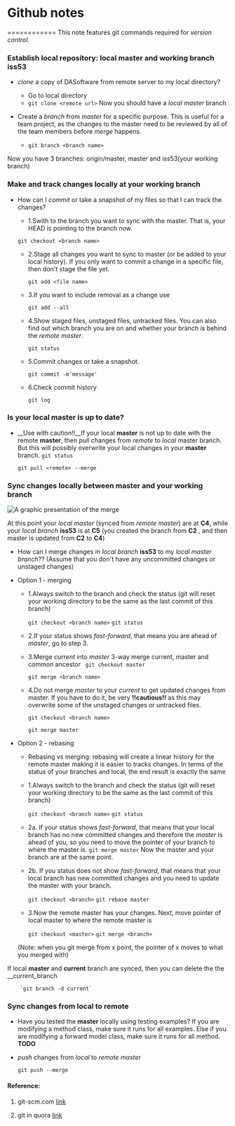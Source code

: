 # Github notes
============
This note features git commands required for *version control*. 

### Establish local repository: local __master__ and working branch __iss53__
- *clone* a copy of DASoftware from remote server to my local directory?
	- Go to local directory
	- `git clone <remote url>`
Now you should have a *local master* branch

- Create a *branch* from *master* for a specific purpose. This is useful for a team project, as the changes to the master need to be reviewed by all of the team members before *merge* happens.

	- `git branch <branch name>`

Now you have 3 branches: origin/master, master and iss53(your working branch)

### Make and track changes locally at your working branch
- How can I *commit* or take a snapshot of my files so that I can track the changes?
	- 1.Swith to the branch you want to sync with the master. That is, your HEAD is pointing to the branch now.

	`git checkout <branch name>`

	- 2.Stage all changes you want to sync to master (or be added to your local history). If you only want to commit a change in a specific file, then don't stage the file yet.

		`git add <file name>`

	- 3.If you want to include removal as a change use

		`git add --all`	

	- 4.Show staged files, unstaged files, untracked files. You can also find out which branch you are on and whether your branch is behind the *remote master*.

		` git status `

	- 5.Commit changes or take a snapshot. 

		`git commit -m'message'`

	- 6.Check commit history

		`git log`

### Is your local __master__ is up to date?
- __Use with caution!!__If your local __master__ is not up to date with the remote __master__, then *pull* changes from *remote* to *local* master branch. But this will possibly overwrite your local changes in your __master__ branch. 
	` git status `

	` git pull <remote> --merge `

### Sync changes locally between __master__ and your working branch

![A graphic presentation of the merge](http://git-scm.com/book/en/v2/book/03-git-branching/images/basic-merging-1.png)

At this point your *local master* (synced from *remote master*) are at __C4__, while your *local branch* __iss53__ is at __C5__ (you created the branch from __C2__ , and then master is updated from __C2__ to __C4__)

- How can I merge changes in *local branch* __iss53__ to my *local master branch*?? (Assume that you don't have any uncommitted changes or unstaged changes)

- Option 1 - merging

	- 1.Always switch to the branch and check the status (git will reset your working directory to be the same as the last commit of this branch)

		`git checkout <branch name>`
		`git status`

	- 2.If your status shows *fast-forward*, that means you are ahead of *master*, go to step 3.

	- 3.Merge *current* into *master* 3-way merge current, master and common ancestor
		` git checkout master`

		` git merge <branch name> `

	- 4.Do not merge *master* to your *current* to get updated changes from master. If you have to do it, be very __!!cautious!!__ as this may overwrite some of the unstaged changes or untracked files.

		`git checkout <branch name>`

		`git merge master`
		
- Option 2 - rebasing
	- Rebasing vs merging: rebasing will create a linear history for the remote master making it is easier to tracks changes. In terms of the status of your branches and local, the end result is exactly the same
	
	- 1.Always switch to the branch and check the status (git will reset your working directory to be the same as the last commit of this branch)

		`git checkout <branch name>`
		`git status`
	
	- 2a. If your status shows *fast-forward*, that means that your local branch has no new committed changes and therefore the *master* is ahead of you, so you need to move the pointer of your branch to where the master is.
		`git merge master`
	Now the master and your branch are at the same point.
	
	- 2b. If you status does not show *fast-forward*, that means that your local branch has new committed changes and you need to update the master with your branch.
	
		`git checkout <branch>`
		`git rebase master`


	- 3.Now the remote master has your changes. Next, move pointer of local master to where the remote master is
	
		`git checkout <master>`
		`git merge <branch>`

	(Note: when you git merge from x point, the pointer of x moves to what you merged with)



If local __master__ and __current__ branch are synced, then you can delete the the __current_branch

		`git branch -d current`

### Sync changes from local to remote
- Have you tested the __master__ locally using testing examples? If you are modifying a method class, make sure it runs for all examples. Else if you are modifying a forward model class, make sure it runs for all method. __TODO__

- *push* changes from *local* to *remote master*

	` git push --merge `

#### Reference:
1. git-scm.com [link](http://git-scm.com/book/en/v2/Git-Branching-Basic-Branching-and-Merging)

2. git in quora [link](http://www.quora.com/How-do-you-explain-basics-of-Git-in-simple-words)

<script type="text/javascript"
   src="http://cdn.mathjax.org/mathjax/latest/MathJax.js?config=TeX-AMS-MML_HTMLorMML"></script>
